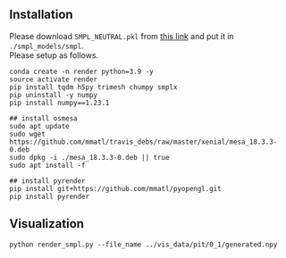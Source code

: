 ## Installation

Please download `SMPL_NEUTRAL.pkl` from [this link](https://smpl.is.tue.mpg.de/) and put it in `./smpl_models/smpl`.  
Please setup as follows.

```
conda create -n render python=3.9 -y
source activate render
pip install tqdm h5py trimesh chumpy smplx
pip uninstall -y numpy
pip install numpy==1.23.1

## install osmesa
sudo apt update
sudo wget https://github.com/mmatl/travis_debs/raw/master/xenial/mesa_18.3.3-0.deb
sudo dpkg -i ./mesa_18.3.3-0.deb || true
sudo apt install -f

## install pyrender
pip install git+https://github.com/mmatl/pyopengl.git
pip install pyrender
```

## Visualization

```
python render_smpl.py --file_name ../vis_data/pit/0_1/generated.npy
```